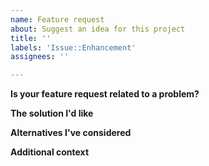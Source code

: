 ```yaml
---
name: Feature request
about: Suggest an idea for this project
title: ''
labels: 'Issue::Enhancement'
assignees: ''

---
```


**Is your feature request related to a problem?**
<!--
A clear and concise description of what the problem is. Ex. I don't like this design that [...]
-->

**The solution I'd like**
<!--
A clear and concise description of what you want to happen.
-->

**Alternatives I've considered**
<!--
A clear and concise description of any alternative solutions or features you've considered.
-->

**Additional context**
<!--
Add any other context or screenshots about the feature request here.
-->
